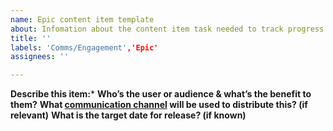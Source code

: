 ```yaml
---
name: Epic content item template
about: Infomation about the content item task needed to track progress in content calendar
title: ''
labels: 'Comms/Engagement','Epic'
assignees: ''

---
```



**Describe this item:***
**Who’s the user or audience & what’s the benefit to them?**
**What [communication channel]((https://github.com/CMSgov/CMCS-DSG-DSS-Oversight/wiki/Governance-Plan#channels--vehicles-for-communication)) will be used to distribute this? (if relevant)**
**What is the target date for release? (if known)**

